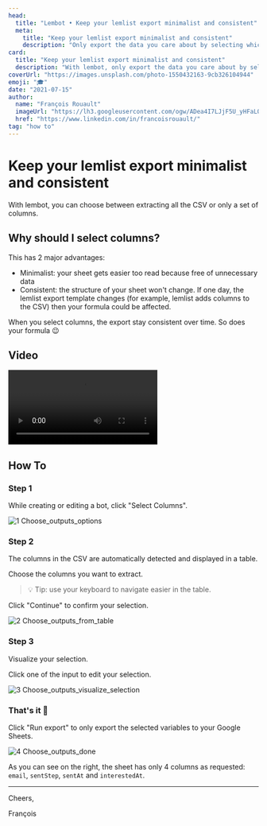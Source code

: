 ```yaml
---
head:
  title: "Lembot • Keep your lemlist export minimalist and consistent"
  meta:
    title: "Keep your lemlist export minimalist and consistent"
    description: "Only export the data you care about by selecting which columns to export from lemlist. So your sheet stays minimalist and consistent"
card:
  title: "Keep your lemlist export minimalist and consistent"
  description: "With lembot, only export the data you care about by selecting which columns to export from lemlist. So your sheet stays minimalist and consistent"
coverUrl: "https://images.unsplash.com/photo-1550432163-9cb326104944"
emoji: "🎓"
date: "2021-07-15"
author:
  name: "François Rouault"
  imageUrl: "https://lh3.googleusercontent.com/ogw/ADea4I7LJjF5U_yHFaLQIoNCysLkiEHPLHnWKxj0i1SadVY=s32-c-mo"
  href: "https://www.linkedin.com/in/francoisrouault/"
tag: "how to"
---
```


# Keep your lemlist export minimalist and consistent

With lembot, you can choose between extracting all the CSV or only a set of columns.

## Why should I select columns?

This has 2 major advantages:

- Minimalist: your sheet gets easier too read because free of unnecessary data
- Consistent: the structure of your sheet won't change. If one day, the lemlist export template changes (for example, lemlist adds columns to the CSV) then your formula could be affected.

When you select columns, the export stay consistent over time. So does your formula 😉

## Video

![demo select outputs](https://user-images.githubusercontent.com/2499356/151677420-57011d17-11bd-4047-95b2-0879a3afb883.mp4)

## How To

### Step 1

While creating or editing a bot, click "Select Columns".

![1 Choose_outputs_options](https://user-images.githubusercontent.com/2499356/151677434-0e35d09a-8d8c-4407-b92d-3798402a7105.jpg)

### Step 2

The columns in the CSV are automatically detected and displayed in a table.

Choose the columns you want to extract.

> 💡 Tip: use your keyboard to navigate easier in the table.

Click "Continue" to confirm your selection.

![2 Choose_outputs_from_table](https://user-images.githubusercontent.com/2499356/151677443-7fd360fd-0c5c-4129-9297-6dd5703d969a.jpg)

### Step 3

Visualize your selection.

Click one of the input to edit your selection.

![3 Choose_outputs_visualize_selection](https://user-images.githubusercontent.com/2499356/151677448-7eefdf8a-d83d-47c9-82e7-e070c64ee460.jpg)

### That's it 🎉

Click "Run export" to only export the selected variables to your Google Sheets.

![4 Choose_outputs_done](https://user-images.githubusercontent.com/2499356/151677451-2ab9b26e-21a9-4f70-aa15-ee573caa2300.jpg)

As you can see on the right, the sheet has only 4 columns as requested: `email`, `sentStep`, `sentAt` and `interestedAt`.

---

Cheers,

François
